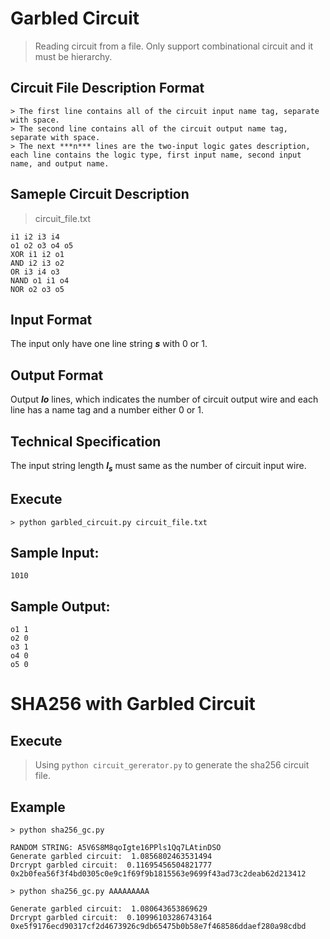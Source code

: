 # **Garbled Circuit**

> Reading circuit from a file. Only support combinational circuit and it must be hierarchy.

## Circuit File Description Format
```
> The first line contains all of the circuit input name tag, separate with space.  
> The second line contains all of the circuit output name tag, separate with space.  
> The next ***n*** lines are the two-input logic gates description, each line contains the logic type, first input name, second input name, and output name.
```

## Sameple Circuit Description
> circuit_file.txt
```
i1 i2 i3 i4
o1 o2 o3 o4 o5
XOR i1 i2 o1
AND i2 i3 o2
OR i3 i4 o3
NAND o1 i1 o4
NOR o2 o3 o5
```

## Input Format
The input only have one line string ***s*** with 0 or 1. 

## Output Format
Output ***lo*** lines, which indicates the number of circuit output wire and each line has a name tag and a number either 0 or 1.

## Technical Specification
The input string length ***l<sub>s</sub>*** must same as the number of circuit input wire.

## Execute
```
> python garbled_circuit.py circuit_file.txt
```

## Sample Input:
```
1010
```

## Sample Output:
```
o1 1
o2 0
o3 1
o4 0
o5 0
```

# SHA256 with Garbled Circuit

## Execute
> Using `python circuit_gererator.py` to generate the sha256 circuit file.

## Example
```
> python sha256_gc.py

RANDOM STRING: A5V6S8M8qoIgte16PPls1Qq7LAtinDSO
Generate garbled circuit:  1.0856802463531494
Drcrypt garbled circuit:  0.11695456504821777
0x2b0fea56f3f4bd0305c0e9c1f69f9b1815563e9699f43ad73c2deab62d213412
```
```
> python sha256_gc.py AAAAAAAAA

Generate garbled circuit:  1.080643653869629
Drcrypt garbled circuit:  0.10996103286743164
0xe5f9176ecd90317cf2d4673926c9db65475b0b58e7f468586ddaef280a98cdbd
```
